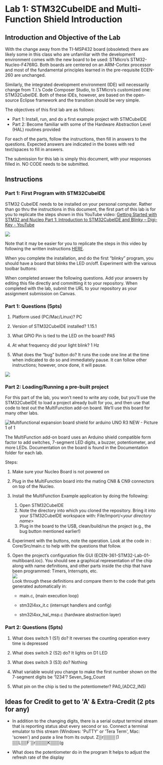 # Lab 1: STM32CubeIDE and Multi-Function Shield Introduction

## Introduction and Objective of the Lab

With the change away from the TI-MSP432 board (obsoleted) there are likely some in this class who are unfamiliar with the development environment comes with the new board to be used: STMicro’s STM32-Nucleo-F476RG. Both boards are centered on an ARM-Cortex processor and most of the fundamental principles learned in the pre-requisite ECEN-260 are unchanged.

Similarly, the integrated development environment (IDE) will necessarily change from T.I.’s Code Composer Studio, to STMicro’s customized one: STM32CubeIDE. Both of these IDEs, however, are based on the open-source Eclipse framework and the transition should be very simple.

The objectives of this first lab are as follows:

- Part 1: Install, run, and do a first example project with STMCubeIDE
- Part 2: Become familiar with some of the Hardware Abstraction Level (HAL) routines provided

For each of the parts, follow the instructions, then fill in answers to the questions. Expected answers are indicated in the boxes with red text/spaces to fill in answers.

The submission for this lab is simply this document, with your responses filled in. NO CODE needs to be submitted.

## Instructions

### Part 1: First Program with STM32CubeIDE

STM32 CubeIDE needs to be installed on your personal computer. Rather than go thru the instructions in this document, the first part of this lab is for you to replicate the steps shown in this YouTube video: [Getting Started with STM32 and Nucleo Part 1: Introduction to STM32CubeIDE and Blinky – Digi-Key - YouTube](https://www.youtube.com/watch?v=hyZS2p1tW-g&t=161s&ab_channel=DigiKey)

![](media/687977049885398c93bbee0d6c79ebf5.png)

Note that it may be easier for you to replicate the steps in this video by following the written instructions [HERE](https://www.digikey.com/en/maker/projects/getting-started-with-stm32-introduction-to-stm32cubeide/6a6c60a670c447abb90fd0fd78008697).

When you complete the installation, and do the first “blinky” program, you should have a board that blinks the LED on/off. Experiment with the various toolbar buttons:

When completed answer the following questions. Add your answers by editing this file directly and committing it to your repository.  When completed with the lab, submit the URL to your repository as your assignment submission on Canvas.

### Part 1: Questions (5pts)

1. Platform used (PC/Mac/Linux)?
PC

2. Version of STM32CubeIDE installed?
1.15.1

3. What GPIO Pin is tied to the LED on the board?
PA5

4. At what frequency did your light blink?
1 Hz

5. What does the “bug” button do?
It runs the code one line at the time when indicated to do so and immediately pause. It can follow other instructions; however, once done, it will pause.

![](media/c20a679cbe3a6587283cfc92269d3bfb.png)

### Part 2: Loading/Running a pre-built project

For this part of the lab, you won’t need to write any code, but you’ll use the STM32CubeIDE to load a project already built for you, and then use that code to test out the MultiFunction add-on board. We’ll use this board for many other labs.

![Multifunctional expansion board shield for arduino UNO R3 NEW - Picture 1 of 1](media/acd4a5098e306c57c182fa75f6dba741.jpeg)

The MultiFunction add-on board uses an Arduino shield compatible form factor to add switches, 7-segment LED digits, a buzzer, potentiometer, and more LEDs. Documentation on the board is found in the Documentation folder for each lab.

Steps:

1. Make sure your Nucleo Board is not powered on

2. Plug in the MultiFunction board into the mating CN8 & CN9 connectors on top of the Nucleo.

3. Install the MultiFunction Example application by doing the following:
   
   1. Open STM32CubeIDE
   2. Note the directory into which you cloned the repository. Bring it into your STM32CubeIDE workspace with: File/Import/\<*your directory name*\>
   3. Plug in the board to the USB, clean/build/run the project (e.g., the bug button mentioned earlier!)

4. Experiment with the buttons, note the operation. Look at the code in :  
   Core/Src/main.c to help with the questions that follow.

5. Open the project’s configuration file GUI (ECEN-361-STM32-Lab-01-multiboard.ioc). You should see a graphical representation of the chip along with name definitions, and other parts inside the chip that have been programmed: Timers, Interrupts, etc.  
   ![](media/ffb74c795735689b31afb1701eec567a.png)  
   Look through these definitions and compare them to the code that gets generated automatically in: 
   
   * main.c, (main execution loop)
   
   * stm32l4xx_it.c (interrupt handlers and config)
   
   * stm32l4xx_hal_msp.c (hardware abstraction layer)

### Part 2: Questions (5pts)

1. What does switch 1 (S1) do?
It reverses the counting operation every time is depressed

2. What does switch 2 (S2) do?
It lights on D1 LED

3. What does switch 3 (S3) do?
Nothing

4. What variable would you change to make the first number shown on the 7-segment digits be ‘1234’?
Seven_Seg_Count

5. What pin on the chip is tied to the potentiometer?
PA0_(ADC2_IN5)

## Ideas for Credit to get to 'A' & Extra-Credit (2 pts for any)

* In addition to the changing digits, there is a serial output terminal stream that is reporting status abut every second or so.  Connect a terminal emulator to this stream (Windows: 'PuTTY' or 'Tera Term', Mac: 'screen') and paste a line from its output.
Z▒r▒▒▒▒⼙▒▒L▒▒F`▒r▒▒▒▒K▒▒▒(g 

* What does the potentiometer do in the program
It helps to adjust the refresh rate of the display 
